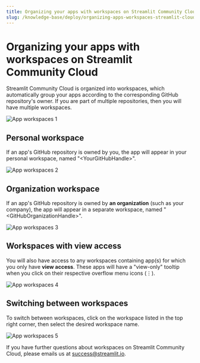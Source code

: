 ```yaml
---
title: Organizing your apps with workspaces on Streamlit Community Cloud
slug: /knowledge-base/deploy/organizing-apps-workspaces-streamlit-cloud
---
```


# Organizing your apps with workspaces on Streamlit Community Cloud

Streamlit Community Cloud is organized into workspaces, which automatically group your apps according to the corresponding GitHub repository's owner. If you are part of multiple repositories, then you will have multiple workspaces.

![App workspaces 1](/images/streamlit-community-cloud/app-workspaces-1.gif)

## Personal workspace

If an app's GitHub repository is owned by you, the app will appear in your personal workspace, named "\<YourGitHubHandle>".

![App workspaces 2](/images/streamlit-community-cloud/app-workspaces-2.png)

## Organization workspace

If an app's GitHub repository is owned by **an organization** (such as your company), the app will appear in a separate workspace, named "\<GitHubOrganizationHandle>".

![App workspaces 3](/images/streamlit-community-cloud/app-workspaces-3.jpg)

## Workspaces with view access

You will also have access to any workspaces containing app(s) for which you only have **view access**. These apps will have a "view-only" tooltip when you click on their respective overflow menu icons (⋮).

![App workspaces 4](/images/streamlit-community-cloud/app-workspaces-4.png)

## Switching between workspaces

To switch between workspaces, click on the workspace listed in the top right corner, then select the desired workspace name.

![App workspaces 5](/images/streamlit-community-cloud/app-workspaces-5.png)

<Note>

If you have further questions about workspaces on Streamlit Community Cloud, please emails us at [success@streamlit.io](mailto:success@streamlit.io).

</Note>
